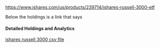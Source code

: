 
https://www.ishares.com/us/products/239714/ishares-russell-3000-etf

Below the holdings is a link that says

#### Detailed Holdings and Analytics

[ishares russell 3000 csv file](https://www.ishares.com/us/products/239714/ishares-russell-3000-etf/1467271812596.ajax?fileType=csv&fileName=IWV_holdings&dataType=fund)
